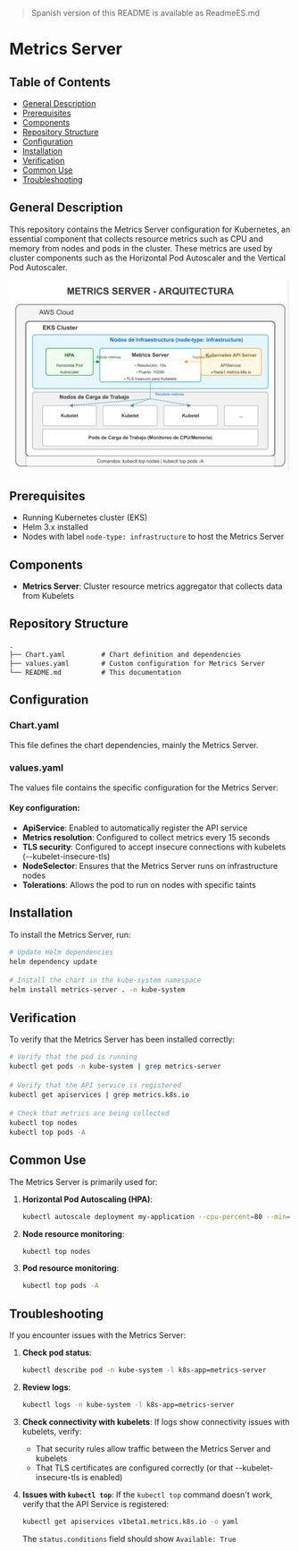 > Spanish version of this README is available as ReadmeES.md

# Metrics Server

## Table of Contents
* [General Description](#description)
* [Prerequisites](#prerequisites)
* [Components](#components)
* [Repository Structure](#structure)
* [Configuration](#configuration)
* [Installation](#installation)
* [Verification](#verification)
* [Common Use](#use)
* [Troubleshooting](#troubleshooting)

<a name="description"></a>
## General Description
This repository contains the Metrics Server configuration for Kubernetes, an essential component that collects resource metrics such as CPU and memory from nodes and pods in the cluster. These metrics are used by cluster components such as the Horizontal Pod Autoscaler and the Vertical Pod Autoscaler.

![Architecture](https://github.com/Andherson333333/robot-shop/blob/master/Infrastructure-cloud-EKS/infra-node/metrics-server/imagenes/metric-1.png)


<a name="prerequisites"></a>
## Prerequisites
- Running Kubernetes cluster (EKS)
- Helm 3.x installed
- Nodes with label `node-type: infrastructure` to host the Metrics Server

<a name="components"></a>
## Components
- **Metrics Server**: Cluster resource metrics aggregator that collects data from Kubelets

<a name="structure"></a>
## Repository Structure
```
.
├── Chart.yaml         # Chart definition and dependencies
├── values.yaml        # Custom configuration for Metrics Server
└── README.md          # This documentation
```

<a name="configuration"></a>
## Configuration

### Chart.yaml
This file defines the chart dependencies, mainly the Metrics Server.

### values.yaml
The values file contains the specific configuration for the Metrics Server:

#### Key configuration:
- **ApiService**: Enabled to automatically register the API service
- **Metrics resolution**: Configured to collect metrics every 15 seconds
- **TLS security**: Configured to accept insecure connections with kubelets (--kubelet-insecure-tls)
- **NodeSelector**: Ensures that the Metrics Server runs on infrastructure nodes
- **Tolerations**: Allows the pod to run on nodes with specific taints

<a name="installation"></a>
## Installation

To install the Metrics Server, run:

```bash
# Update Helm dependencies
helm dependency update

# Install the chart in the kube-system namespace
helm install metrics-server . -n kube-system
```

<a name="verification"></a>
## Verification

To verify that the Metrics Server has been installed correctly:

```bash
# Verify that the pod is running
kubectl get pods -n kube-system | grep metrics-server

# Verify that the API service is registered
kubectl get apiservices | grep metrics.k8s.io

# Check that metrics are being collected
kubectl top nodes
kubectl top pods -A
```

<a name="use"></a>
## Common Use

The Metrics Server is primarily used for:

1. **Horizontal Pod Autoscaling (HPA)**:
   ```bash
   kubectl autoscale deployment my-application --cpu-percent=80 --min=1 --max=10
   ```

2. **Node resource monitoring**:
   ```bash
   kubectl top nodes
   ```

3. **Pod resource monitoring**:
   ```bash
   kubectl top pods -A
   ```

<a name="troubleshooting"></a>
## Troubleshooting

If you encounter issues with the Metrics Server:

1. **Check pod status**:
   ```bash
   kubectl describe pod -n kube-system -l k8s-app=metrics-server
   ```

2. **Review logs**:
   ```bash
   kubectl logs -n kube-system -l k8s-app=metrics-server
   ```

3. **Check connectivity with kubelets**:
   If logs show connectivity issues with kubelets, verify:
   - That security rules allow traffic between the Metrics Server and kubelets
   - That TLS certificates are configured correctly (or that --kubelet-insecure-tls is enabled)

4. **Issues with `kubectl top`**:
   If the `kubectl top` command doesn't work, verify that the API Service is registered:
   ```bash
   kubectl get apiservices v1beta1.metrics.k8s.io -o yaml
   ```
   
   The `status.conditions` field should show `Available: True`
